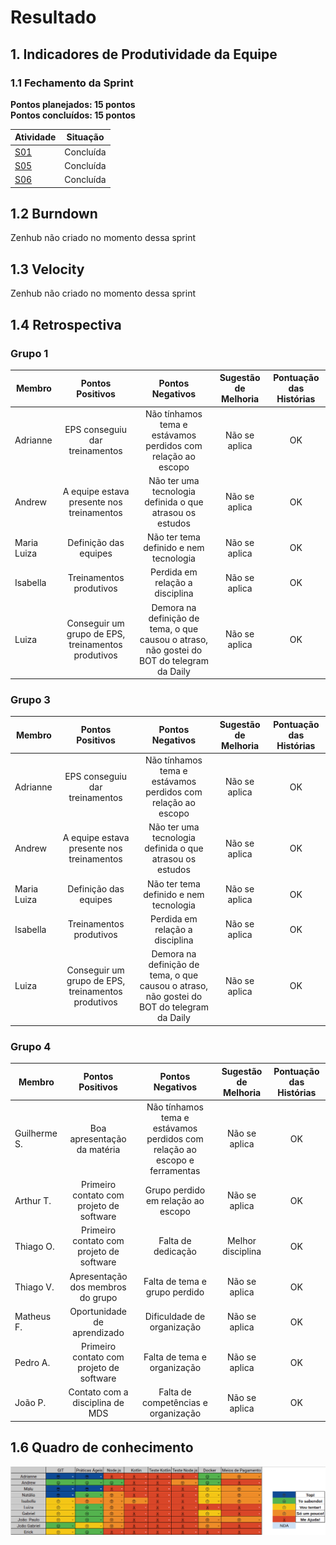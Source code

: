 # Resultado

## 1. Indicadores de Produtividade da Equipe

### 1.1 Fechamento da Sprint 

**Pontos planejados: 15 pontos**
<br>
**Pontos concluídos: 15 pontos**

| Atividade | Situação |
| --------  | :----:   |
| [S01](https://github.com/fga-eps-mds/Projeto01/issues/1)      |Concluída | 
| [S05](https://github.com/fga-eps-mds/Projeto01/issues/5)      |Concluída | 
| [S06](https://github.com/fga-eps-mds/Projeto01/issues/6)      |Concluída | 


## 1.2 Burndown
Zenhub não criado no momento dessa sprint

## 1.3 Velocity   
Zenhub não criado no momento dessa sprint

## 1.4 Retrospectiva 

### Grupo 1

| Membro | Pontos Positivos | Pontos Negativos | Sugestão de Melhoria | Pontuação das Histórias |
| --------  | :----:   | :----:   | :----:   | :----:   |
| Adrianne | EPS conseguiu dar treinamentos  | Não tínhamos tema e estávamos perdidos com relação ao escopo | Não se aplica | OK |
| Andrew | A equipe estava presente nos treinamentos | Não ter uma tecnologia definida o que atrasou os estudos | Não se aplica | OK |
| Maria Luiza | Definição das equipes | Não ter tema definido e nem tecnologia | Não se aplica | OK |
| Isabella | Treinamentos produtivos | Perdida em relação a disciplina | Não se aplica | OK |
| Luiza | Conseguir um grupo de EPS, treinamentos produtivos | Demora na definição de tema, o que causou o atraso, não gostei do BOT do telegram da Daily| Não se aplica | OK |

### Grupo 3

| Membro | Pontos Positivos | Pontos Negativos | Sugestão de Melhoria | Pontuação das Histórias |
| --------  | :----:   | :----:   | :----:   | :----:   |
| Adrianne | EPS conseguiu dar treinamentos  | Não tínhamos tema e estávamos perdidos com relação ao escopo | Não se aplica | OK |
| Andrew | A equipe estava presente nos treinamentos | Não ter uma tecnologia definida o que atrasou os estudos | Não se aplica | OK |
| Maria Luiza | Definição das equipes | Não ter tema definido e nem tecnologia | Não se aplica | OK |
| Isabella | Treinamentos produtivos | Perdida em relação a disciplina | Não se aplica | OK |
| Luiza | Conseguir um grupo de EPS, treinamentos produtivos | Demora na definição de tema, o que causou o atraso, não gostei do BOT do telegram da Daily| Não se aplica | OK |

### Grupo 4

| Membro | Pontos Positivos | Pontos Negativos | Sugestão de Melhoria | Pontuação das Histórias |
| --------  | :----:   | :----:   | :----:   | :----:   |
| Guilherme S. | Boa apresentação da matéria  | Não tínhamos tema e estávamos perdidos com relação ao escopo e ferramentas | Não se aplica | OK |
| Arthur T. | Primeiro contato com projeto de software | Grupo perdido em relação ao escopo | Não se aplica | OK |
| Thiago O. | Primeiro contato com projeto de software | Falta de dedicação | Melhor disciplina | OK |
| Thiago V. | Apresentação dos membros do grupo | Falta de tema e grupo perdido | Não se aplica | OK |
| Matheus F. | Oportunidade de aprendizado | Dificuldade de organização | Não se aplica | OK |
| Pedro A. | Primeiro contato com projeto de software | Falta de tema e organização | Não se aplica | OK |
| João P. | Contato com a disciplina de MDS | Falta de competências e organização | Não se aplica | OK |



## 1.6 Quadro de conhecimento
![](../../images/metrics_agile/quadro_conhecimento_sprint0.png)

